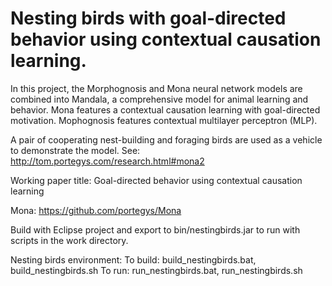 # Nesting birds with goal-directed behavior using contextual causation learning.

In this project, the Morphognosis and Mona neural network models are combined into
Mandala, a comprehensive model for animal learning and behavior.
Mona features a contextual causation learning with goal-directed motivation.
Mophognosis features contextual multilayer perceptron (MLP).

A pair of cooperating nest-building and foraging birds are used as a vehicle to demonstrate
the model. See: http://tom.portegys.com/research.html#mona2

Working paper title:
Goal-directed behavior using contextual causation learning

Mona:
https://github.com/portegys/Mona

Build with Eclipse project and export to bin/nestingbirds.jar to run with scripts in the work directory.

Nesting birds environment:
To build: build_nestingbirds.bat, build_nestingbirds.sh
To run: run_nestingbirds.bat, run_nestingbirds.sh
